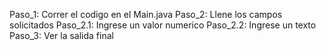 Paso_1: Correr el codigo en el Main.java
Paso_2: Llene los campos solicitados
  Paso_2.1: Ingrese un valor numerico
  Paso_2.2: Ingrese un texto
Paso_3: Ver la salida final
